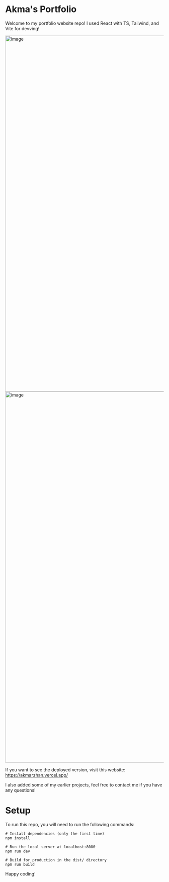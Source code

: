 # Akma's Portfolio

Welcome to my portfolio website repo! I used React with TS, Tailwind, and Vite for devving!

<img width="1132" alt="image" src="https://github.com/akmarzhan1/portfolio-terminal/assets/47840436/37c15adc-19c4-4ee4-a869-7fb3960525ac">
<img width="1180" alt="image" src="https://github.com/akmarzhan1/portfolio-terminal/assets/47840436/97577955-45e5-4860-89b0-63d450ea746f">

If you want to see the deployed version, visit this website: https://akmarzhan.vercel.app/

I also added some of my earlier projects, feel free to contact me if you have any questions!

# Setup

To run this repo, you will need to run the following commands:

```
# Install dependencies (only the first time)
npm install

# Run the local server at localhost:8080
npm run dev

# Build for production in the dist/ directory
npm run build
```

Happy coding!
